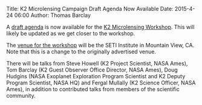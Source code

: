 Title: K2 Microlensing Campaign Draft Agenda Now Available
Date: 2015-4-24 06:00
Author: Thomas Barclay

A [draft agenda](http://keplerscience.arc.nasa.gov/K2MicrolensingWorkshop/Agenda/) is now available for the [K2 Microlensing Workshop](http://keplerscience.arc.nasa.gov/K2MicrolensingWorkshop/). This will likely be updated as we get closer to the workshop.

The [venue for the workshop](http://keplerscience.arc.nasa.gov/K2MicrolensingWorkshop/Venue/) will be the SETI Institute in Mountain View, CA. Note that this is a change to the originally advertised venue.

There will be talks from Steve Howell (K2 Project Scientist, NASA Ames), Tom Barclay (K2 Guest Observer Office Director, NASA Ames), Doug Hudgins (NASA Exoplanet Exploration Program Scientist and K2 Deputy Program Scientist, NASA HQ) and Fergal Mullally (K2 Science Officer, NASA Ames), in addition to contributed talks from members of the scientific community.


